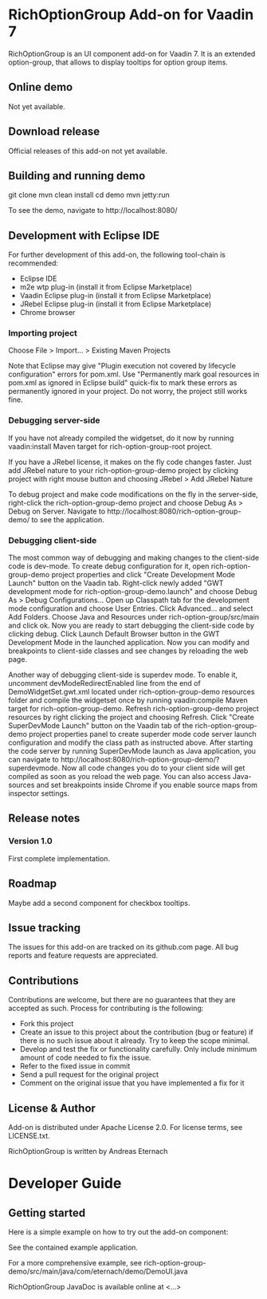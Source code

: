 # RichOptionGroup Add-on for Vaadin 7

RichOptionGroup is an UI component add-on for Vaadin 7.
It is an extended option-group, that allows to display tooltips for option group items.

## Online demo

Not yet available.

## Download release

Official releases of this add-on not yet available.

## Building and running demo

git clone <url of the RichOptionGroup repository>
mvn clean install
cd demo
mvn jetty:run

To see the demo, navigate to http://localhost:8080/

## Development with Eclipse IDE

For further development of this add-on, the following tool-chain is recommended:
- Eclipse IDE
- m2e wtp plug-in (install it from Eclipse Marketplace)
- Vaadin Eclipse plug-in (install it from Eclipse Marketplace)
- JRebel Eclipse plug-in (install it from Eclipse Marketplace)
- Chrome browser

### Importing project

Choose File > Import... > Existing Maven Projects

Note that Eclipse may give "Plugin execution not covered by lifecycle configuration" errors for pom.xml. Use "Permanently mark goal resources in pom.xml as ignored in Eclipse build" quick-fix to mark these errors as permanently ignored in your project. Do not worry, the project still works fine. 

### Debugging server-side

If you have not already compiled the widgetset, do it now by running vaadin:install Maven target for rich-option-group-root project.

If you have a JRebel license, it makes on the fly code changes faster. Just add JRebel nature to your rich-option-group-demo project by clicking project with right mouse button and choosing JRebel > Add JRebel Nature

To debug project and make code modifications on the fly in the server-side, right-click the rich-option-group-demo project and choose Debug As > Debug on Server. Navigate to http://localhost:8080/rich-option-group-demo/ to see the application.

### Debugging client-side

The most common way of debugging and making changes to the client-side code is dev-mode. To create debug configuration for it, open rich-option-group-demo project properties and click "Create Development Mode Launch" button on the Vaadin tab. Right-click newly added "GWT development mode for rich-option-group-demo.launch" and choose Debug As > Debug Configurations... Open up Classpath tab for the development mode configuration and choose User Entries. Click Advanced... and select Add Folders. Choose Java and Resources under rich-option-group/src/main and click ok. Now you are ready to start debugging the client-side code by clicking debug. Click Launch Default Browser button in the GWT Development Mode in the launched application. Now you can modify and breakpoints to client-side classes and see changes by reloading the web page. 

Another way of debugging client-side is superdev mode. To enable it, uncomment devModeRedirectEnabled line from the end of DemoWidgetSet.gwt.xml located under rich-option-group-demo resources folder and compile the widgetset once by running vaadin:compile Maven target for rich-option-group-demo. Refresh rich-option-group-demo project resources by right clicking the project and choosing Refresh. Click "Create SuperDevMode Launch" button on the Vaadin tab of the rich-option-group-demo project properties panel to create superder mode code server launch configuration and modify the class path as instructed above. After starting the code server by running SuperDevMode launch as Java application, you can navigate to http://localhost:8080/rich-option-group-demo/?superdevmode. Now all code changes you do to your client side will get compiled as soon as you reload the web page. You can also access Java-sources and set breakpoints inside Chrome if you enable source maps from inspector settings. 

 
## Release notes

### Version 1.0
First complete implementation.

## Roadmap
Maybe add a second component for checkbox tooltips.


## Issue tracking

The issues for this add-on are tracked on its github.com page. All bug reports and feature requests are appreciated. 

## Contributions

Contributions are welcome, but there are no guarantees that they are accepted as such. Process for contributing is the following:
- Fork this project
- Create an issue to this project about the contribution (bug or feature) if there is no such issue about it already. Try to keep the scope minimal.
- Develop and test the fix or functionality carefully. Only include minimum amount of code needed to fix the issue.
- Refer to the fixed issue in commit
- Send a pull request for the original project
- Comment on the original issue that you have implemented a fix for it

## License & Author

Add-on is distributed under Apache License 2.0. For license terms, see LICENSE.txt.

RichOptionGroup is written by Andreas Eternach

# Developer Guide

## Getting started

Here is a simple example on how to try out the add-on component:

See the contained example application.

For a more comprehensive example, see rich-option-group-demo/src/main/java/com/eternach/demo/DemoUI.java

RichOptionGroup JavaDoc is available online at <...>